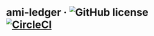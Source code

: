 # ami-ledger &middot; ![GitHub license](https://img.shields.io/badge/license-MIT-blue.svg) [![CircleCI](https://circleci.com/gh/jimrazmus/ami-ledger/tree/master.svg?style=shield&circle-token=:circle-token)](https://circleci.com/gh/jimrazmus/ami-ledger/tree/master)
